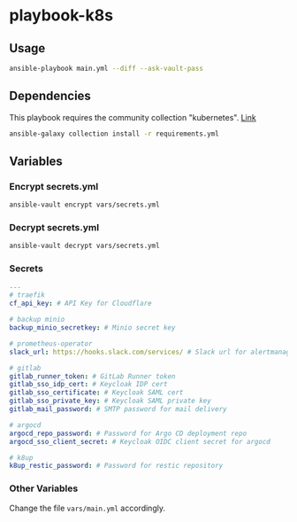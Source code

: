 # playbook-k8s

## Usage

```bash
ansible-playbook main.yml --diff --ask-vault-pass
```

## Dependencies

This playbook requires the community collection "kubernetes". [Link](https://github.com/ansible-collections/community.kubernetes)

```bash
ansible-galaxy collection install -r requirements.yml
```

## Variables

### Encrypt secrets.yml

```bash
ansible-vault encrypt vars/secrets.yml
```

### Decrypt secrets.yml

```bash
ansible-vault decrypt vars/secrets.yml
```

### Secrets

```yaml
---
# traefik
cf_api_key: # API Key for Cloudflare

# backup minio
backup_minio_secretkey: # Minio secret key

# prometheus-operator
slack_url: https://hooks.slack.com/services/ # Slack url for alertmanager notifications

# gitlab
gitlab_runner_token: # GitLab Runner token
gitlab_sso_idp_cert: # Keycloak IDP cert
gitlab_sso_certificate: # Keycloak SAML cert
gitlab_sso_private_key: # Keycloak SAML private key
gitlab_mail_password: # SMTP password for mail delivery

# argocd
argocd_repo_password: # Password for Argo CD deployment repo
argocd_sso_client_secret: # Keycloak OIDC client secret for argocd

# k8up
k8up_restic_password: # Password for restic repository
```

### Other Variables

Change the file `vars/main.yml` accordingly.
